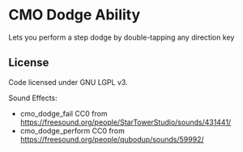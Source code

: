 # CMO Dodge Ability
Lets you perform a step dodge by double-tapping any direction key

## License
Code licensed under GNU LGPL v3.

Sound Effects:
* cmo_dodge_fail CC0 from https://freesound.org/people/StarTowerStudio/sounds/431441/
* cmo_dodge_perform CC0 from https://freesound.org/people/qubodup/sounds/59992/